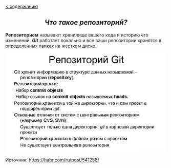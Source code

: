 [< содержанию](./readme.md)

## <center> *Что такое репозиторий?* </center>

__Репозиторием__ называют хранилище вашего кода и историю его изменений. ***Git*** работает локально и все ваши репозитории хранятся в определенных папках на жестком диске.

![repository](./img/repository.jpg)

Источник: https://habr.com/ru/post/541258/